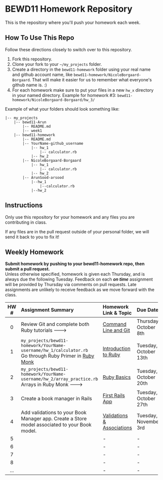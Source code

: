 BEWD11 Homework Repository
=============================

This is the repository where you'll push your homework each week.

How To Use This Repo
-----------------------

Follow these directions closely to switch over to this repository.

1. Fork this repository.
2. Clone your fork to your ```~/my_projects``` folder.
3. Create a directory in the ```bewd11-homework``` folder using your real name and github account name, like ```bewd11-homework/NicoleBorgaard-Borgaard```. That will make it easier for us to remember what everyone's github name is. :)
4. For each homework make sure to put your files in a new `hw_x` directory in your named directory. Example for homework #3: `bewd11-homework/NicoleBorgaard-Borgaard/hw_3/`

Example of what your folders should look something like:

```
|-- my_projects
    |-- bewd11-Arun
        |-- README.md
        |-- week1
    |-- bewd11-homework
        |-- README.md
        |-- YourName-github_username
            |-- hw_1
                |-- calculator.rb
            |-- hw_2
        |-- NicoleBorgaard-Borgaard
            |-- hw_1
                |-- calculator.rb
            |-- hw_2
        |-- ArunSood-arsood
            |--hw_1
                |--calculator.rb
            |--hw_2
```

Instructions
-------------

Only use this repository for your homework and any files you are contributing in class.

If any files are in the pull request outside of your personal folder, we will send it back to you to fix it!

Weekly Homework
----------------

**Submit homework by pushing to your bewd11-homework repo, then submit a pull request.**    
Unless otherwise specified, homework is given each Thursday, and is always due the following Tuesday. Feedback on each ***on time*** assignment will be provided by Thursday via comments on pull requests. Late assignments are unlikely to receive feedback as we move forward with the class.

| HW # | Assignment Summary | Homework Link & Topic | Due Date | Feedback |
| :--: | :--------- | :--------------- | :------- | :------- |
| 0    |  Review Git and complete both Ruby tutorials ---> | [Command Line and Git](https://github.com/arun-instructor/BEWD11-Arun/tree/master/week_1/day_1) | Thursday, October 8th | N/A |
| 1    | `my_projects/bewd11-homework/YourName-username/hw_1/calculator.rb` <br>Go through Ruby Primer in [Ruby Monk](https://rubymonk.com/) | [Introduction to Ruby](https://github.com/arun-instructor/BEWD11-Arun/tree/master/week_1/day_2) | Tuesday, October 13th | Thursday, October 15th |
| 2    | `my_projects/bewd11-homework/YourName-username/hw_2/array_practice.rb` <br>Arrays in Ruby Monk ---> | [Ruby Basics](https://github.com/arun-instructor/BEWD11-Arun/tree/master/week_2/day_1) | Tuesday, October 20th | Thursday, October 22nd |
| 3    | Create a book manager in Rails | [First Rails App](https://github.com/arun-instructor/BEWD11-Arun/tree/master/week_3/day_1) | Tuesday, October 27th|  Thursday, October 29th |
| 4    | Add validations to your Book Manager app. Create a Store model associated to your Book model. | [Validations & Associations](https://github.com/arun-instructor/BEWD11-Arun/blob/master/week_4%2Fday_2%2FREADME.md) | Tuesday, November 3rd | Thursday, November 5th |
| 5    |            | -           | -        | -        |
| 6    |            | -           | -        | -        |
| 7    |            | -           | -        | -        |
| 8    |            | -           | -        | -        |
| ...  |            | -           | -        | -        |
